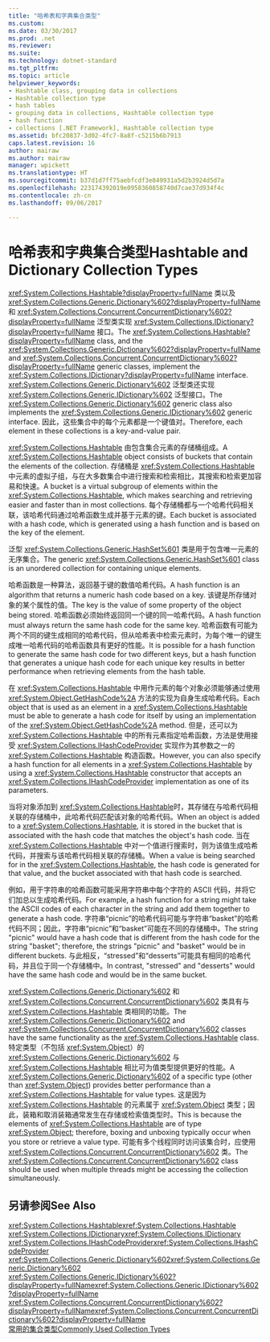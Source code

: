 ```yaml
---
title: "哈希表和字典集合类型"
ms.custom: 
ms.date: 03/30/2017
ms.prod: .net
ms.reviewer: 
ms.suite: 
ms.technology: dotnet-standard
ms.tgt_pltfrm: 
ms.topic: article
helpviewer_keywords:
- Hashtable class, grouping data in collections
- Hashtable collection type
- hash tables
- grouping data in collections, Hashtable collection type
- hash function
- collections [.NET Framework], Hashtable collection type
ms.assetid: bfc20837-3d02-4fc7-8a8f-c5215b6b7913
caps.latest.revision: 16
author: mairaw
ms.author: mairaw
manager: wpickett
ms.translationtype: HT
ms.sourcegitcommit: b37d1d7ff75aebfcdf3e849931a5d2b3924d5d7a
ms.openlocfilehash: 223174392019e0958360858740d7cae37d934f4c
ms.contentlocale: zh-cn
ms.lasthandoff: 09/06/2017

---
```

# <a name="hashtable-and-dictionary-collection-types"></a><span data-ttu-id="19a8b-102">哈希表和字典集合类型</span><span class="sxs-lookup"><span data-stu-id="19a8b-102">Hashtable and Dictionary Collection Types</span></span>
<span data-ttu-id="19a8b-103"><xref:System.Collections.Hashtable?displayProperty=fullName> 类以及 <xref:System.Collections.Generic.Dictionary%602?displayProperty=fullName> 和 <xref:System.Collections.Concurrent.ConcurrentDictionary%602?displayProperty=fullName> 泛型类实现 <xref:System.Collections.IDictionary?displayProperty=fullName> 接口。</span><span class="sxs-lookup"><span data-stu-id="19a8b-103">The <xref:System.Collections.Hashtable?displayProperty=fullName> class, and the <xref:System.Collections.Generic.Dictionary%602?displayProperty=fullName> and <xref:System.Collections.Concurrent.ConcurrentDictionary%602?displayProperty=fullName> generic classes, implement the <xref:System.Collections.IDictionary?displayProperty=fullName> interface.</span></span> <span data-ttu-id="19a8b-104"><xref:System.Collections.Generic.Dictionary%602> 泛型类还实现 <xref:System.Collections.Generic.IDictionary%602> 泛型接口。</span><span class="sxs-lookup"><span data-stu-id="19a8b-104">The <xref:System.Collections.Generic.Dictionary%602> generic class also implements the <xref:System.Collections.Generic.IDictionary%602> generic interface.</span></span> <span data-ttu-id="19a8b-105">因此，这些集合中的每个元素都是一个键值对。</span><span class="sxs-lookup"><span data-stu-id="19a8b-105">Therefore, each element in these collections is a key-and-value pair.</span></span>  
  
 <span data-ttu-id="19a8b-106"><xref:System.Collections.Hashtable> 由包含集合元素的存储桶组成。</span><span class="sxs-lookup"><span data-stu-id="19a8b-106">A <xref:System.Collections.Hashtable> object consists of buckets that contain the elements of the collection.</span></span> <span data-ttu-id="19a8b-107">存储桶是 <xref:System.Collections.Hashtable> 中元素的虚拟子组，与在大多数集合中进行搜索和检索相比，其搜索和检索更加容易和快速。</span><span class="sxs-lookup"><span data-stu-id="19a8b-107">A bucket is a virtual subgroup of elements within the <xref:System.Collections.Hashtable>, which makes searching and retrieving easier and faster than in most collections.</span></span> <span data-ttu-id="19a8b-108">每个存储桶都与一个哈希代码相关联，该哈希代码通过哈希函数生成并基于元素的键。</span><span class="sxs-lookup"><span data-stu-id="19a8b-108">Each bucket is associated with a hash code, which is generated using a hash function and is based on the key of the element.</span></span>  
  
 <span data-ttu-id="19a8b-109">泛型 <xref:System.Collections.Generic.HashSet%601> 类是用于包含唯一元素的无序集合。</span><span class="sxs-lookup"><span data-stu-id="19a8b-109">The generic <xref:System.Collections.Generic.HashSet%601> class is an unordered collection for containing unique elements.</span></span>  
  
 <span data-ttu-id="19a8b-110">哈希函数是一种算法，返回基于键的数值哈希代码。</span><span class="sxs-lookup"><span data-stu-id="19a8b-110">A hash function is an algorithm that returns a numeric hash code based on a key.</span></span> <span data-ttu-id="19a8b-111">该键是所存储对象的某个属性的值。</span><span class="sxs-lookup"><span data-stu-id="19a8b-111">The key is the value of some property of the object being stored.</span></span> <span data-ttu-id="19a8b-112">哈希函数必须始终返回同一个键的同一哈希代码。</span><span class="sxs-lookup"><span data-stu-id="19a8b-112">A hash function must always return the same hash code for the same key.</span></span> <span data-ttu-id="19a8b-113">哈希函数有可能为两个不同的键生成相同的哈希代码，但从哈希表中检索元素时，为每个唯一的键生成唯一哈希代码的哈希函数具有更好的性能。</span><span class="sxs-lookup"><span data-stu-id="19a8b-113">It is possible for a hash function to generate the same hash code for two different keys, but a hash function that generates a unique hash code for each unique key results in better performance when retrieving elements from the hash table.</span></span>  
  
 <span data-ttu-id="19a8b-114">在 <xref:System.Collections.Hashtable> 中用作元素的每个对象必须能够通过使用 <xref:System.Object.GetHashCode%2A> 方法的实现为自身生成哈希代码。</span><span class="sxs-lookup"><span data-stu-id="19a8b-114">Each object that is used as an element in a <xref:System.Collections.Hashtable> must be able to generate a hash code for itself by using an implementation of the <xref:System.Object.GetHashCode%2A> method.</span></span> <span data-ttu-id="19a8b-115">但是，还可以为 <xref:System.Collections.Hashtable> 中的所有元素指定哈希函数，方法是使用接受 <xref:System.Collections.IHashCodeProvider> 实现作为其参数之一的 <xref:System.Collections.Hashtable> 构造函数。</span><span class="sxs-lookup"><span data-stu-id="19a8b-115">However, you can also specify a hash function for all elements in a <xref:System.Collections.Hashtable> by using a <xref:System.Collections.Hashtable> constructor that accepts an <xref:System.Collections.IHashCodeProvider> implementation as one of its parameters.</span></span>  
  
 <span data-ttu-id="19a8b-116">当将对象添加到 <xref:System.Collections.Hashtable>时，其存储在与哈希代码相关联的存储桶中，此哈希代码匹配该对象的哈希代码。</span><span class="sxs-lookup"><span data-stu-id="19a8b-116">When an object is added to a <xref:System.Collections.Hashtable>, it is stored in the bucket that is associated with the hash code that matches the object's hash code.</span></span> <span data-ttu-id="19a8b-117">当在 <xref:System.Collections.Hashtable> 中对一个值进行搜索时，则为该值生成哈希代码，并搜索与该哈希代码相关联的存储桶。</span><span class="sxs-lookup"><span data-stu-id="19a8b-117">When a value is being searched for in the <xref:System.Collections.Hashtable>, the hash code is generated for that value, and the bucket associated with that hash code is searched.</span></span>  
  
 <span data-ttu-id="19a8b-118">例如，用于字符串的哈希函数可能采用字符串中每个字符的 ASCII 代码，并将它们加总以生成哈希代码。</span><span class="sxs-lookup"><span data-stu-id="19a8b-118">For example, a hash function for a string might take the ASCII codes of each character in the string and add them together to generate a hash code.</span></span> <span data-ttu-id="19a8b-119">字符串“picnic”的哈希代码可能与字符串“basket”的哈希代码不同；因此，字符串“picnic”和“basket”可能在不同的存储桶中。</span><span class="sxs-lookup"><span data-stu-id="19a8b-119">The string "picnic" would have a hash code that is different from the hash code for the string "basket"; therefore, the strings "picnic" and "basket" would be in different buckets.</span></span> <span data-ttu-id="19a8b-120">与此相反，“stressed”和“desserts”可能具有相同的哈希代码，并且位于同一个存储桶中。</span><span class="sxs-lookup"><span data-stu-id="19a8b-120">In contrast, "stressed" and "desserts" would have the same hash code and would be in the same bucket.</span></span>  
  
 <span data-ttu-id="19a8b-121"><xref:System.Collections.Generic.Dictionary%602> 和 <xref:System.Collections.Concurrent.ConcurrentDictionary%602> 类具有与 <xref:System.Collections.Hashtable> 类相同的功能。</span><span class="sxs-lookup"><span data-stu-id="19a8b-121">The <xref:System.Collections.Generic.Dictionary%602> and <xref:System.Collections.Concurrent.ConcurrentDictionary%602> classes have the same functionality as the <xref:System.Collections.Hashtable> class.</span></span> <span data-ttu-id="19a8b-122">特定类型（不包括 <xref:System.Object>）的 <xref:System.Collections.Generic.Dictionary%602> 与 <xref:System.Collections.Hashtable> 相比可为值类型提供更好的性能。</span><span class="sxs-lookup"><span data-stu-id="19a8b-122">A <xref:System.Collections.Generic.Dictionary%602> of a specific type (other than <xref:System.Object>) provides better performance than a <xref:System.Collections.Hashtable> for value types.</span></span> <span data-ttu-id="19a8b-123">这是因为 <xref:System.Collections.Hashtable> 的元素属于 <xref:System.Object> 类型；因此，装箱和取消装箱通常发生在存储或检索值类型时。</span><span class="sxs-lookup"><span data-stu-id="19a8b-123">This is because the elements of <xref:System.Collections.Hashtable> are of type <xref:System.Object>; therefore, boxing and unboxing typically occur when you store or retrieve a value type.</span></span> <span data-ttu-id="19a8b-124">可能有多个线程同时访问该集合时，应使用 <xref:System.Collections.Concurrent.ConcurrentDictionary%602> 类。</span><span class="sxs-lookup"><span data-stu-id="19a8b-124">The <xref:System.Collections.Concurrent.ConcurrentDictionary%602> class should be used when multiple threads might be accessing the collection simultaneously.</span></span>  
  
## <a name="see-also"></a><span data-ttu-id="19a8b-125">另请参阅</span><span class="sxs-lookup"><span data-stu-id="19a8b-125">See Also</span></span>  
 <span data-ttu-id="19a8b-126"><xref:System.Collections.Hashtable></span><span class="sxs-lookup"><span data-stu-id="19a8b-126"><xref:System.Collections.Hashtable></span></span>   
 <span data-ttu-id="19a8b-127"><xref:System.Collections.IDictionary></span><span class="sxs-lookup"><span data-stu-id="19a8b-127"><xref:System.Collections.IDictionary></span></span>   
 <span data-ttu-id="19a8b-128"><xref:System.Collections.IHashCodeProvider></span><span class="sxs-lookup"><span data-stu-id="19a8b-128"><xref:System.Collections.IHashCodeProvider></span></span>   
 <span data-ttu-id="19a8b-129"><xref:System.Collections.Generic.Dictionary%602></span><span class="sxs-lookup"><span data-stu-id="19a8b-129"><xref:System.Collections.Generic.Dictionary%602></span></span>   
 <span data-ttu-id="19a8b-130"><xref:System.Collections.Generic.IDictionary%602?displayProperty=fullName></span><span class="sxs-lookup"><span data-stu-id="19a8b-130"><xref:System.Collections.Generic.IDictionary%602?displayProperty=fullName></span></span>   
 <span data-ttu-id="19a8b-131"><xref:System.Collections.Concurrent.ConcurrentDictionary%602?displayProperty=fullName></span><span class="sxs-lookup"><span data-stu-id="19a8b-131"><xref:System.Collections.Concurrent.ConcurrentDictionary%602?displayProperty=fullName></span></span>   
 [<span data-ttu-id="19a8b-132">常用的集合类型</span><span class="sxs-lookup"><span data-stu-id="19a8b-132">Commonly Used Collection Types</span></span>](../../../docs/standard/collections/commonly-used-collection-types.md)

